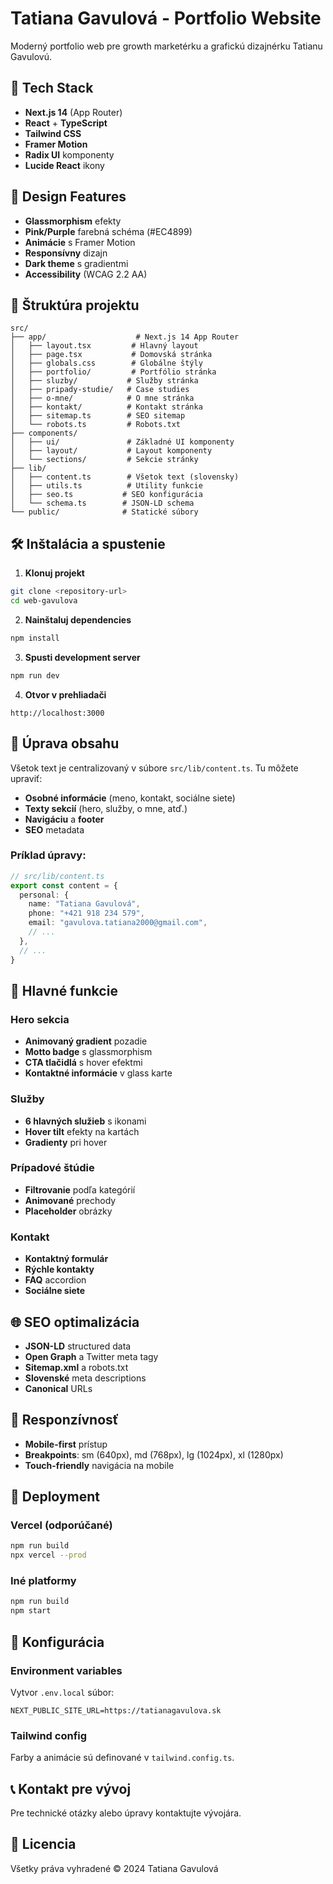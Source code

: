# Tatiana Gavulová - Portfolio Website

Moderný portfolio web pre growth marketérku a grafickú dizajnérku Tatianu Gavulovú.

## 🚀 Tech Stack

- **Next.js 14** (App Router)
- **React** + **TypeScript**
- **Tailwind CSS**
- **Framer Motion**
- **Radix UI** komponenty
- **Lucide React** ikony

## 🎨 Design Features

- **Glassmorphism** efekty
- **Pink/Purple** farebná schéma (#EC4899)
- **Animácie** s Framer Motion
- **Responsívny** dizajn
- **Dark theme** s gradientmi
- **Accessibility** (WCAG 2.2 AA)

## 📁 Štruktúra projektu

```
src/
├── app/                    # Next.js 14 App Router
│   ├── layout.tsx         # Hlavný layout
│   ├── page.tsx           # Domovská stránka
│   ├── globals.css        # Globálne štýly
│   ├── portfolio/         # Portfólio stránka
│   ├── sluzby/           # Služby stránka
│   ├── pripady-studie/   # Case studies
│   ├── o-mne/            # O mne stránka
│   ├── kontakt/          # Kontakt stránka
│   ├── sitemap.ts        # SEO sitemap
│   └── robots.ts         # Robots.txt
├── components/
│   ├── ui/               # Základné UI komponenty
│   ├── layout/           # Layout komponenty
│   └── sections/         # Sekcie stránky
├── lib/
│   ├── content.ts        # Všetok text (slovensky)
│   ├── utils.ts          # Utility funkcie
│   ├── seo.ts           # SEO konfigurácia
│   └── schema.ts        # JSON-LD schema
└── public/              # Statické súbory
```

## 🛠️ Inštalácia a spustenie

1. **Klonuj projekt**
```bash
git clone <repository-url>
cd web-gavulova
```

2. **Nainštaluj dependencies**
```bash
npm install
```

3. **Spusti development server**
```bash
npm run dev
```

4. **Otvor v prehliadači**
```
http://localhost:3000
```

## 📝 Úprava obsahu

Všetok text je centralizovaný v súbore `src/lib/content.ts`. Tu môžete upraviť:

- **Osobné informácie** (meno, kontakt, sociálne siete)
- **Texty sekcií** (hero, služby, o mne, atď.)
- **Navigáciu** a **footer**
- **SEO** metadata

### Príklad úpravy:

```typescript
// src/lib/content.ts
export const content = {
  personal: {
    name: "Tatiana Gavulová",
    phone: "+421 918 234 579",
    email: "gavulova.tatiana2000@gmail.com",
    // ...
  },
  // ...
}
```

## 🎯 Hlavné funkcie

### Hero sekcia
- **Animovaný gradient** pozadie
- **Motto badge** s glassmorphism
- **CTA tlačidlá** s hover efektmi
- **Kontaktné informácie** v glass karte

### Služby
- **6 hlavných služieb** s ikonami
- **Hover tilt** efekty na kartách
- **Gradienty** pri hover

### Prípadové štúdie
- **Filtrovanie** podľa kategórií
- **Animované** prechody
- **Placeholder** obrázky

### Kontakt
- **Kontaktný formulár**
- **Rýchle kontakty**
- **FAQ** accordion
- **Sociálne siete**

## 🌐 SEO optimalizácia

- **JSON-LD** structured data
- **Open Graph** a Twitter meta tagy
- **Sitemap.xml** a robots.txt
- **Slovenské** meta descriptions
- **Canonical** URLs

## 📱 Responzívnosť

- **Mobile-first** prístup
- **Breakpoints**: sm (640px), md (768px), lg (1024px), xl (1280px)
- **Touch-friendly** navigácia na mobile

## 🚀 Deployment

### Vercel (odporúčané)
```bash
npm run build
npx vercel --prod
```

### Iné platformy
```bash
npm run build
npm start
```

## 🔧 Konfigurácia

### Environment variables
Vytvor `.env.local` súbor:
```
NEXT_PUBLIC_SITE_URL=https://tatianagavulova.sk
```

### Tailwind config
Farby a animácie sú definované v `tailwind.config.ts`.

## 📞 Kontakt pre vývoj

Pre technické otázky alebo úpravy kontaktujte vývojára.

## 📄 Licencia

Všetky práva vyhradené © 2024 Tatiana Gavulová
